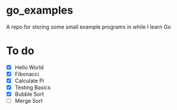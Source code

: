 # go_examples
A repo for storing some small example programs in while I learn Go

# To do
- [X] Hello World
- [X] Fibonacci
- [X] Calculate Pi
- [X] Testing Basics
- [X] Bubble Sort
- [ ] Merge Sort
